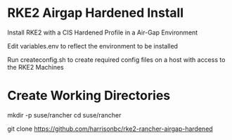 # RKE2 Airgap Hardened Install
Install RKE2 with a CIS Hardened Profile in a Air-Gap Environment

Edit variables.env to reflect the environment to be installed


Run createconfig.sh to create required config files on a host with access to the RKE2 Machines

# Create Working Directories
mkdir -p suse/rancher
cd suse/rancher

git clone https://github.com/harrisonbc/rke2-rancher-airgap-hardened

